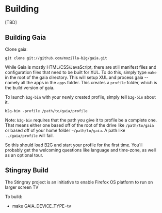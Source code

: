# Building
[TBD]

## Building Gaia
Clone gaia:

```shell
git clone git://github.com/mozilla-b2g/gaia.git
```

While Gaia is mostly HTML/CSS/JavaScript, there are still manifest files and
configuration files that need to be built for XUL. To do this, simply type
`make` in the root of the gaia directory. This will setup XUL and process gaia
--namely all the apps in the `apps` folder. This creates a `profile` folder,
which is the build version of gaia.

To launch `b2g-bin` with your newly created profile, simply tell `b2g-bin`
about it.

```
b2g-bin -profile /path/to/gaia/profile
```

Note: `b2g-bin` requires that the path you give it to profile be a complete
one. That means either one based off of the root of the drive like
`/path/to/gaia` or based off of your home folder `~/path/to/gaia`. A path like
`../gaia/profile` will fail.

So this should load B2G and start your profile for the first time. You'll
probably get the welcoming questions like language and time-zone, as well as an
optional tour.

## Stingray Build
The Stingray project is an initiative to enable Firefox OS platform to run on larger screen TV 

To build:
* make GAIA_DEVICE_TYPE=tv